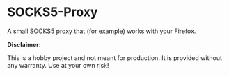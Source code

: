 # SOCKS5-Proxy

A small SOCKS5 proxy that (for example) works with your Firefox.

**Disclaimer:**

This is a hobby project and not meant for production. It is provided without any warranty. Use at your own risk!
